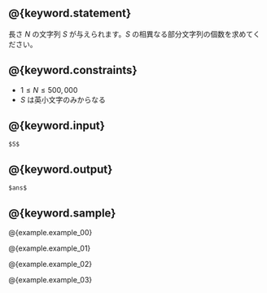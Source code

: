 ## @{keyword.statement}
長さ $N$ の文字列 $S$ が与えられます。$S$ の相異なる部分文字列の個数を求めてください。

## @{keyword.constraints}

- $1 \leq N \leq 500,000$
- $S$ は英小文字のみからなる

## @{keyword.input}

~~~
$S$
~~~

## @{keyword.output}

~~~
$ans$
~~~

## @{keyword.sample}

@{example.example_00}

@{example.example_01}

@{example.example_02}

@{example.example_03}
